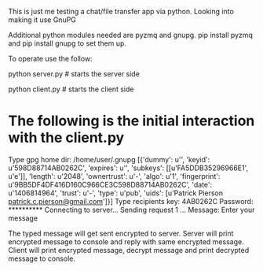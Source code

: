 This is just me testing a chat/file transfer app via python. Looking into making it use GnuPG

Additional python modules needed are pyzmq and gnupg.  pip install pyzmq and pip install gnupg to set them up.

To operate use the follow:

python server.py # starts the server side

python client.py # starts the client side

# The following is the initial interaction with the client.py
Type gpg home dir: /home/user/.gnupg
[{'dummy': u'', 'keyid': u'598D88714AB0262C', 'expires': u'', 'subkeys': [[u'FA5DDB35296966E1', u'e']], 'length': u'2048', 'ownertrust': u'-', 'algo': u'1', 'fingerprint': u'9BB5DF4DF416D160C966CE3C598D88714AB0262C', 'date': u'1406814964', 'trust': u'-', 'type': u'pub', 'uids': [u'Patrick Pierson <patrick.c.pierson@gmail.com>']}]
Type recipients key: 4AB0262C
Password: **********
Connecting to server...
Sending request  1 ...
Message: Enter your message

The typed message will get sent encrypted to server.  Server will print encrypted message to console  and reply with same encrypted message.  Client will print encrypted message, decrypt message and print decrypted message to console.

